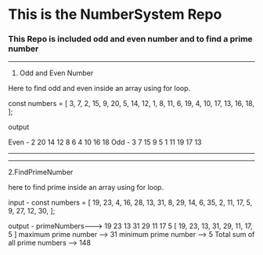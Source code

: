 <h1>This is the NumberSystem Repo</h1>

<h3>This Repo is included odd and even number and to find a prime number</h3>

<hr>

1. Odd and Even Number

Here to find odd and even inside an array using for loop.

const numbers = [
    3, 7, 2, 15, 9, 20, 5, 14, 12, 1, 8, 11, 6, 19, 4, 10, 17, 13, 16, 18,
  ];

output 

Even - 2 20 14 12 8 6 4 10 16 18 
Odd - 3 7 15 9 5 1 11 19 17 13 
<hr>
<hr>
2.FindPrimeNumber

here to find prime inside an array using for loop.


input -
const numbers = [
    19, 23, 4, 16, 28, 13, 31, 8, 29, 14, 6, 35, 2, 11, 17, 5, 9, 27, 12, 30,
  ];

output -
primeNumbers---> 19 23 13 31 29 11 17 5 
[
  19, 23, 13, 31,
  29, 11, 17,  5
]
maximum prime number --> 31
minimum prime number --> 5
Total sum of all prime numbers --> 148